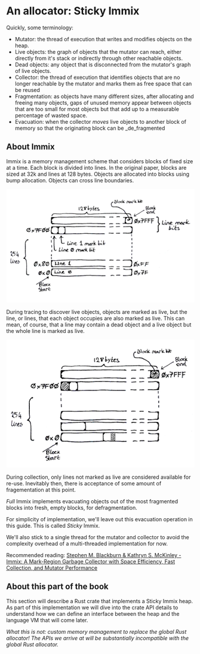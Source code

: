 # An allocator: Sticky Immix

Quickly, some terminology:

* Mutator: the thread of execution that writes and modifies objects on the heap.
* Live objects: the graph of objects that the mutator can reach, either directly
  from it's stack or indirectly through other reachable objects.
* Dead objects: any object that is disconnected from the mutator's graph of live
  objects.
* Collector: the thread of execution that identifies objects that are no longer
  reachable by the mutator and marks them as free space that can be reused
* Fragmentation: as objects have many different sizes, after allocating and
  freeing many objects, gaps of unused memory appear between objects that are
  too small for most objects but that add up to a measurable percentage of
  wasted space.
* Evacuation: when the collector _moves_ live objects to another block of memory
  so that the originating block can be _de_fragmented

## About Immix

Immix is a memory management scheme that considers blocks of fixed size at a time.
Each block is divided into lines. In the original paper, blocks are sized at 32k
and lines at 128 bytes.  Objects are allocated into blocks using bump allocation.
Objects can cross line boundaries.

![StickyImmix Block](img/stickyimmix_block.png)

During tracing to discover live objects, objects are marked as live, but the
line, or lines, that each object occupies are also marked as live. This can mean, of
course, that a line may contain a dead object and a live object but the whole
line is marked as live.

![StickyImmix Block](img/stickyimmix_marking_object.png)

During collection, only lines not marked as live are considered available for
re-use. Inevitably then, there is acceptance of some amount of fragementation
at this point.

_Full_ Immix implements evacuating objects out of the most fragmented blocks
into fresh, empty blocks, for defragmentation.

For simplicity of implementation, we'll leave out this evacuation operation
in this guide. This is called _Sticky_ Immix.

We'll also stick to a single thread for the mutator and collector to avoid the
complexity overhead of a multi-threaded implementation for now.

Recommended reading: [Stephen M. Blackburn & Kathryn S. McKinley - Immix: A Mark-Region Garbage Collector with Space Efficiency, Fast Collection, and Mutator Performance][1]

## About this part of the book

This section will describe a Rust crate that implements a Sticky Immix heap.
As part of this implementation we will dive into the crate API details to
understand how we can define an interface between the heap and the language
VM that will come later.

_What this is not: custom memory management to replace the global Rust
allocator! The APIs we arrive at will be substantially incompatible with the
global Rust allocator._

[1]: http://www.cs.utexas.edu/users/speedway/DaCapo/papers/immix-pldi-2008.pdf
